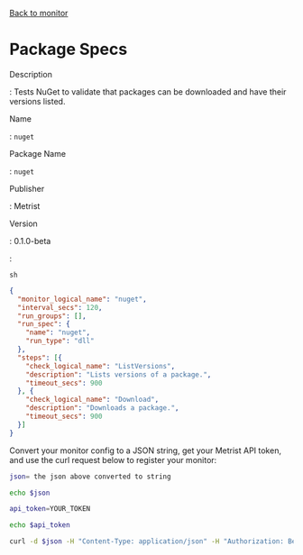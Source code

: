 [Back to monitor](nuget.md)

# Package Specs

Description

: Tests NuGet to validate that packages can be downloaded and have their versions listed.

Name

: `nuget`

Package Name

: `nuget`

Publisher

: Metrist

Version

: 0.1.0-beta

: &nbsp;


<!--@include: /parts/_3.md-->


```sh```

<!--@include: /parts/tips_env-vars.md -->


<!--@include: /parts/_4.md-->


```json
{
  "monitor_logical_name": "nuget",
  "interval_secs": 120,
  "run_groups": [],
  "run_spec": {
    "name": "nuget",
    "run_type": "dll"
  },
  "steps": [{
    "check_logical_name": "ListVersions",
    "description": "Lists versions of a package.",
    "timeout_secs": 900
  }, {
    "check_logical_name": "Download",
    "description": "Downloads a package.",
    "timeout_secs": 900
  }]
}
```




Convert your monitor config to a JSON string, get your Metrist API token, and use the curl request below to register your monitor:

```sh
json= the json above converted to string

echo $json

api_token=YOUR_TOKEN

echo $api_token

curl -d $json -H "Content-Type: application/json" -H "Authorization: Bearer $api_token" 'https://app.metrist.io/api/v0/monitor-config'

```

<!--@include: /parts/tips_api.md-->


<!--@include: /parts/_5.md-->


<!--@include: /parts/result.md-->
